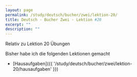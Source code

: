 ```yaml
---
layout: page
permalink: /study/deutsch/bucher/zwei/lektion-20/
title: Deutsch - Bucher Zwei - Lektion #20
excerpt: ""
description: ""
---
```


Relativ zu Lektion 20 Übungen

Bisher habe ich die folgenden Lektionen gemacht

* [Hausaufgaben]({{ '/study/deutsch/bucher/zwei/lektion-20/hausaufgaben' }})

